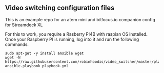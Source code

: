 
## Video switching configuration files

This is an example repo for an atem mini and bitfocus.io companion config for Streamdeck XL

For this to work, you require a Rasberry PI4B with raspian OS installed.
Once your Raspberry PI is running, log into it and run the following commands.

```
sudo apt-get -y install ansible wget
wget -N https://raw.githubusercontent.com/robinhoodis/video_switcher/master/playbook.yml
ansible-playbook playbook.yml

```

<script src="https://utteranc.es/client.js" repo="robinhoodis/video_switcher" issue-term="pathname" theme="github-light" crossorigin="anonymous" async></script>
